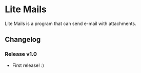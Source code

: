 # Lite Mails
Lite Mails is a program that can send e-mail with attachments.

## Changelog
### Release v1.0
* First release! :)